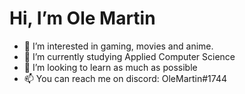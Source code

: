 # Hi, I’m Ole Martin
- 👀 I’m interested in gaming, movies and anime.
- 🌱 I’m currently studying Applied Computer Science
- 💞️ I’m looking to learn as much as possible
- 📫 You can reach me on discord: OleMartin#1744

<!---
omhaneseth/omhaneseth is a ✨ special ✨ repository because its `README.md` (this file) appears on your GitHub profile.
You can click the Preview link to take a look at your changes.
--->
